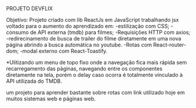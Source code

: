 PROJETO DEVFLIX

Objetivo: 
Projeto criado com lib ReactJs em JavaScript trabalhando jsx voltado para o aumento do aprendizado em:
-estilização com CSS;
-consumo de API externa (tmdb) para filmes;
-Requisições HTTP com axios;
-redirecinamento de busca de trailer do filme diretamente em uma nova página abrindo a busca automática no youtube.
-Rotas com React-router-dom;
-modal externo com React-Toastify.


*Ulitizando um menu de topo fixo onde a navegação fica mais rápida sem recarregamento das páginas, navegando entre os componentes diretamente na tela, porém o delay caso ocorra é totalmente vinculado à API utilizada do TMDB.

um projeto para aprender bastante sobre rotas com link utilizado hoje em muitos sistemas web e páginas web.

